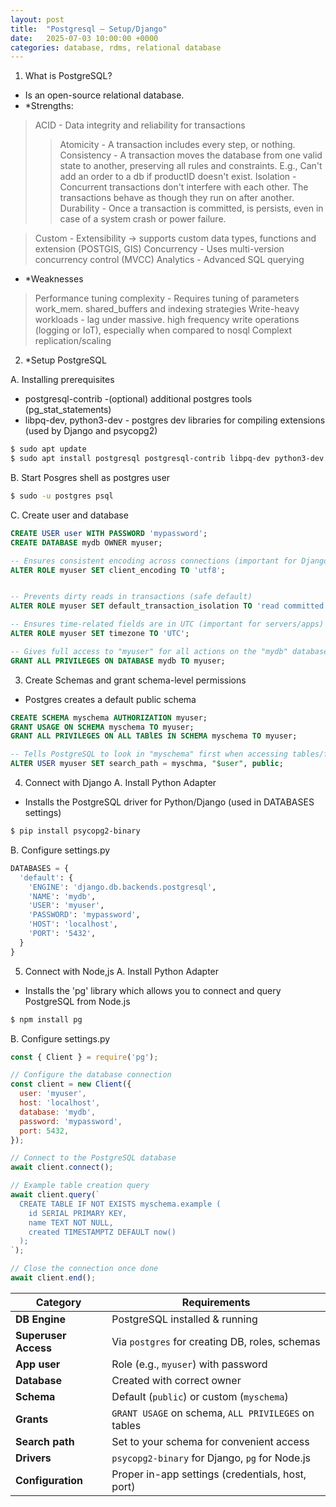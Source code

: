 ```yaml
---
layout: post
title:  "Postgresql – Setup/Django"
date:   2025-07-03 10:00:00 +0000
categories: database, rdms, relational database
---
```



1. What is PostgreSQL?
- Is an open-source relational database. 
- *Strengths:
> ACID - Data integrity and reliability for transactions
>> Atomicity - A transaction includes every step, or nothing. 
>> Consistency - A transaction moves the database from one valid state to another, preserving all rules and constraints. E.g., Can't add an order to a db if productID doesn't exist. 
>> Isolation - Concurrent transactions don't interfere with each other. The transactions behave as though they run on after another.
>> Durability - Once a transaction is committed, is persists, even in case of a system crash or power failure. 

> Custom - Extensibility -> supports custom data types, functions and extension (POSTGIS, GIS)
> Concurrency - Uses multi-version concurrency control (MVCC)
> Analytics - Advanced SQL querying
- *Weaknesses
> Performance tuning complexity - Requires tuning of parameters work_mem. shared_buffers and indexing strategies
> Write-heavy workloads - lag under massive. high frequency write operations (logging or IoT), especially when compared to nosql 
> Complext replication/scaling 


2. *Setup PostgreSQL

A. Installing prerequisites
- postgresql-contrib -(optional) additional postgres tools (pg_stat_statements)
- libpq-dev, python3-dev - postgres dev libraries for compiling extensions (used by Django and psycopg2)
```bash
$ sudo apt update
$ sudo apt install postgresql postgresql-contrib libpq-dev python3-dev
```
B. Start Posgres shell as postgres user
```bash
$ sudo -u postgres psql
```

C. Create user and database
```sql
CREATE USER user WITH PASSWORD 'mypassword';
CREATE DATABASE mydb OWNER myuser;

-- Ensures consistent encoding across connections (important for Django)
ALTER ROLE myuser SET client_encoding TO 'utf8';


-- Prevents dirty reads in transactions (safe default)
ALTER ROLE myuser SET default_transaction_isolation TO 'read committed';

-- Ensures time-related fields are in UTC (important for servers/apps)
ALTER ROLE myuser SET timezone TO 'UTC';

-- Gives full access to "myuser" for all actions on the "mydb" database
GRANT ALL PRIVILEGES ON DATABASE mydb TO myuser;
```


3. Create Schemas and grant schema-level permissions
- Postgres creates a default public schema
```sql
CREATE SCHEMA myschema AUTHORIZATION myuser;
GRANT USAGE ON SCHEMA myschema TO myuser;
GRANT ALL PRIVILEGES ON ALL TABlES IN SCHEMA myschema TO myuser;

-- Tells PostgreSQL to look in "myschema" first when accessing tables/functions
ALTER USER myuser SET search_path = myschma, "$user", public;
```

4. Connect with Django
A. Install Python Adapter
- Installs the PostgreSQL driver for Python/Django (used in DATABASES settings)
```bash
$ pip install psycopg2-binary
```

B. Configure settings.py
```python
DATABASES = {
  'default': {
    'ENGINE': 'django.db.backends.postgresql',
    'NAME': 'mydb',
    'USER': 'myuser',
    'PASSWORD': 'mypassword',
    'HOST': 'localhost',
    'PORT': '5432',
  }
}
```

5. Connect with Node,js
A. Install Python Adapter
- Installs the 'pg' library which allows you to connect and query PostgreSQL from Node.js
```bash
$ npm install pg
```

B. Configure settings.py
```JavaScript
const { Client } = require('pg');

// Configure the database connection
const client = new Client({
  user: 'myuser',
  host: 'localhost',
  database: 'mydb',
  password: 'mypassword',
  port: 5432,
});

// Connect to the PostgreSQL database
await client.connect();

// Example table creation query
await client.query(`
  CREATE TABLE IF NOT EXISTS myschema.example (
    id SERIAL PRIMARY KEY,
    name TEXT NOT NULL,
    created TIMESTAMPTZ DEFAULT now()
  );
`);

// Close the connection once done
await client.end();

```

| Category             | Requirements                                        |
| -------------------- | --------------------------------------------------- |
| **DB Engine**        | PostgreSQL installed & running                      |
| **Superuser Access** | Via `postgres` for creating DB, roles, schemas      |
| **App user**         | Role (e.g., `myuser`) with password                 |
| **Database**         | Created with correct owner                          |
| **Schema**           | Default (`public`) or custom (`myschema`)           |
| **Grants**           | `GRANT USAGE` on schema, `ALL PRIVILEGES` on tables |
| **Search path**      | Set to your schema for convenient access            |
| **Drivers**          | `psycopg2-binary` for Django, `pg` for Node.js      |
| **Configuration**    | Proper in-app settings (credentials, host, port)    |
